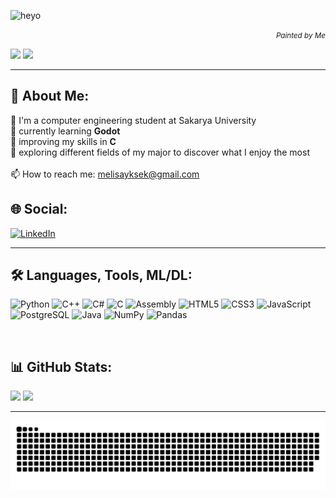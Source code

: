 ![heyo](https://github.com/user-attachments/assets/378287e0-1da1-4f03-a153-3226f4ef0ab2)


<p align="right"><small><i>Painted by Me</i></small></p>


 [![](https://visitcount.itsvg.in/api?id=MelisaYuksek&icon=0&color=5)](https://visitcount.itsvg.in) <!-- broken :< -->
 ![](https://komarev.com/ghpvc/?username=MelisaYuksek&color=7d041c)


  ***



 ## 🌸 About Me: 
🪻 I'm a computer engineering student at Sakarya University <br>🌱 currently learning **Godot** <br> 🤖 improving my skills in **C** <br>  🚀 exploring different fields of my major to discover what I enjoy the most <br> <br> 📫 How to reach me: melisayksek@gmail.com


 ## 🌐 Social: 
[![LinkedIn](https://img.shields.io/badge/LinkedIn-%230077B5.svg?logo=linkedin&logoColor=white)](https://linkedin.com/in/melisa-yuksek) 

***

 ## 🛠️ Languages, Tools, ML/DL: 
![Python](https://img.shields.io/badge/python-3670A0?style=flat&logo=python&logoColor=white) ![C++](https://img.shields.io/badge/c++-%2300599C.svg?style=flat&logo=c%2B%2B&logoColor=white) ![C#](https://img.shields.io/badge/c%23-%23239120.svg?style=flat&logo=csharp&logoColor=white) ![C](https://img.shields.io/badge/c-%2300599C.svg?style=flat&logo=c&logoColor=white) ![Assembly](https://img.shields.io/badge/assembly-%23000000.svg?style=flat&logo=assemblyscript&logoColor=white) ![HTML5](https://img.shields.io/badge/html5-%23E34F26.svg?style=flat&logo=html5&logoColor=white) ![CSS3](https://img.shields.io/badge/css3-%231572B6.svg?style=flat&logo=css3&logoColor=white) ![JavaScript](https://img.shields.io/badge/javascript-%23323330.svg?style=flat&logo=javascript&logoColor=%23F7DF1E) ![PostgreSQL](https://img.shields.io/badge/pgSQL-%23316192.svg?style=flat&logo=postgresql&logoColor=white) ![Java](https://img.shields.io/badge/java-%23ED8B00.svg?style=flat&logo=openjdk&logoColor=white) ![NumPy](https://img.shields.io/badge/numpy-%23013243.svg?style=flat&logo=numpy&logoColor=white) ![Pandas](https://img.shields.io/badge/pandas-%23150458.svg?style=flat&logo=pandas&logoColor=white)
 

<br>

## 📊 GitHub Stats: 
![](https://github-readme-stats.vercel.app/api?username=melisayuksek&theme=transparent&hide_border=true&include_all_commits=false&count_private=false)
![](https://github-readme-stats.vercel.app/api/top-langs/?username=MelisaYuksek&theme=transparent&hide_border=true&include_all_commits=false&count_private=false&layout=compact)

---


<!-- Proudly created with GPRM ( https://gprm.itsvg.in ) -->

![snake gif](https://github.com/MelisaYuksek/MelisaYuksek/blob/output/github-snake-dark.svg)




